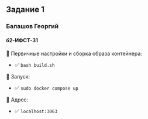 ## Задание 1
### Балашов Георгий
#### б2-ИФСТ-31


📌  Первичные настройки и сборка образа контейнера:
- 	✅ `bash build.sh`

📌  Запуск:
- 	✅ `sudo docker compose up`

📌  Адрес:
- 	✅ `localhost:3063`
